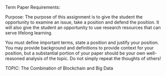 Term Paper Requirements:

Purpose:
The purpose of this assignment is to give the student the opportunity to examine an issue, take a position and defend the position. It will also give the student an opportunity to use research resources that can serve lifelong learning.

You must define important terms, state a position and justify your position. You may provide background and definitions to provide context for your position, but a substantial portion of your paper should be your own well-reasoned analysis of the topic. Do not simply repeat the thoughts of others!

TOPIC:
The Combination of Blockchain and Big Data

